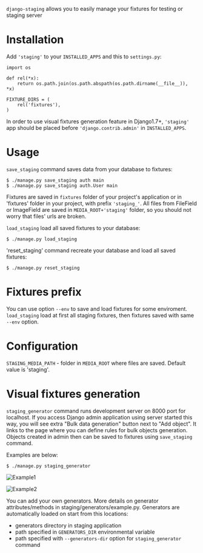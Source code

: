 `django-staging` allows you to easily manage your fixtures for testing or staging server

# Installation

Add `'staging'` to your `INSTALLED_APPS` and this to `settings.py`:

    import os

    def rel(*x):
        return os.path.join(os.path.abspath(os.path.dirname(__file__)), *x)

    FIXTURE_DIRS = (
        rel('fixtures'),
    )

In order to use visual fixtures generation feature in Django1.7+, `'staging'` app should be placed before `'django.contrib.admin'` in `INSTALLED_APPS`.

# Usage

`save_staging` command saves data from your database to fixtures:

    $ ./manage.py save_staging auth main
    $ ./manage.py save_staging auth.User main

Fixtures are saved in `fixtures` folder of your project's application or in 'fixtures' folder in your project, with prefix `'staging_'`. All files from FileField or ImageField are saved in `MEDIA_ROOT+'staging'` folder, so you should not worry that files' urls are broken.

`load_staging` load all saved fixtures to your database:

    $ ./manage.py load_staging

'reset_staging' command recreate your database and load all saved fixtures:

    $ ./manage.py reset_staging

# Fixtures prefix

You can use option `--env` to save and load fixtures for some enviroment. `load_staging` load at first all staging fixtures, then fixtures saved with same `--env` option.

# Configuration

`STAGING_MEDIA_PATH` - folder in `MEDIA_ROOT` where files are saved. Default value is 'staging'.

# Visual fixtures generation

`staging_generator` command runs development server on 8000 port for localhost. If you access Django admin application using server started this way, you will see extra "Bulk data generation" button next to "Add object". It links to the page where you can define rules for bulk objects generation. Objects created in admin then can be saved to fixtures using `save_staging` command.

Examples are below:

    $ ./manage.py staging_generator

![Example1](https://github.com/code-on/django-staging/raw/master/examples/example1.png)

![Example2](https://github.com/code-on/django-staging/raw/master/examples/example2.png)

You can add your own generators. More details on generator attributes/methods in staging/generators/example.py. Generators are automatically loaded on start from this locations:

- generators directory in staging application
- path specified in `GENERATORS_DIR` environmental variable
- path specified with `--generators-dir` option for `staging_generator` command